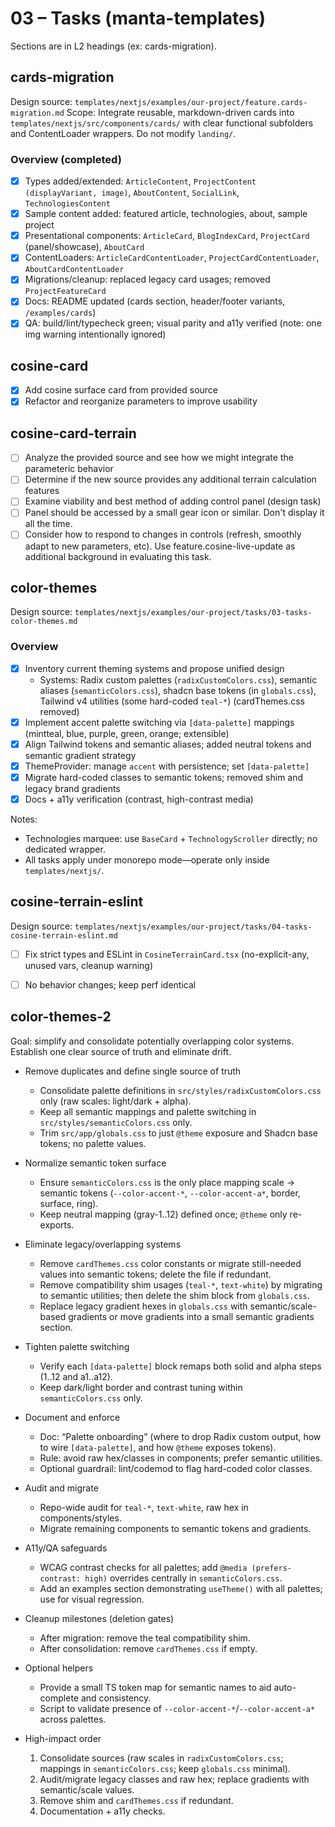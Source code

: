 # 03 – Tasks (manta-templates)
Sections are in L2 headings (ex: cards-migration).

## cards-migration
Design source: `templates/nextjs/examples/our-project/feature.cards-migration.md`
Scope: Integrate reusable, markdown-driven cards into `templates/nextjs/src/components/cards/` with clear functional subfolders and ContentLoader wrappers. Do not modify `landing/`.

### Overview (completed)
- [x] Types added/extended: `ArticleContent`, `ProjectContent (displayVariant, image)`, `AboutContent`, `SocialLink`, `TechnologiesContent`
- [x] Sample content added: featured article, technologies, about, sample project
- [x] Presentational components: `ArticleCard`, `BlogIndexCard`, `ProjectCard` (panel/showcase), `AboutCard`
- [x] ContentLoaders: `ArticleCardContentLoader`, `ProjectCardContentLoader`, `AboutCardContentLoader`
- [x] Migrations/cleanup: replaced legacy card usages; removed `ProjectFeatureCard`
- [x] Docs: README updated (cards section, header/footer variants, `/examples/cards`)
- [x] QA: build/lint/typecheck green; visual parity and a11y verified (note: one img warning intentionally ignored)

## cosine-card
- [x] Add cosine surface card from provided source
- [x] Refactor and reorganize parameters to improve usability

## cosine-card-terrain
- [ ] Analyze the provided source and see how we might integrate the parameteric behavior
- [ ] Determine if the new source provides any additional terrain calculation features
- [ ] Examine viability and best method of adding control panel (design task)
- [ ] Panel should be accessed by a small gear icon or similar.  Don't display it all the time.
- [ ] Consider how to respond to changes in controls (refresh, smoothly adapt to new parameters, etc).  Use feature.cosine-live-update as additional background in evaluating this task.

## color-themes 
Design source: `templates/nextjs/examples/our-project/tasks/03-tasks-color-themes.md`

### Overview
- [x] Inventory current theming systems and propose unified design
  - Systems: Radix custom palettes (`radixCustomColors.css`), semantic aliases (`semanticColors.css`), shadcn base tokens (in `globals.css`), Tailwind v4 utilities (some hard-coded `teal-*`) (cardThemes.css removed)
- [x] Implement accent palette switching via `[data-palette]` mappings (mintteal, blue, purple, green, orange; extensible)
- [x] Align Tailwind tokens and semantic aliases; added neutral tokens and semantic gradient strategy
- [x] ThemeProvider: manage `accent` with persistence; set `[data-palette]`
- [x] Migrate hard-coded classes to semantic tokens; removed shim and legacy brand gradients
- [x] Docs + a11y verification (contrast, high-contrast media)

Notes:
- Technologies marquee: use `BaseCard` + `TechnologyScroller` directly; no dedicated wrapper.
- All tasks apply under monorepo mode—operate only inside `templates/nextjs/`.

## cosine-terrain-eslint
Design source: `templates/nextjs/examples/our-project/tasks/04-tasks-cosine-terrain-eslint.md`

- [ ] Fix strict types and ESLint in `CosineTerrainCard.tsx` (no-explicit-any, unused vars, cleanup warning)
- [ ] No behavior changes; keep perf identical


## color-themes-2

Goal: simplify and consolidate potentially overlapping color systems. Establish one clear source of truth and eliminate drift.

- Remove duplicates and define single source of truth
  - Consolidate palette definitions in `src/styles/radixCustomColors.css` only (raw scales: light/dark + alpha).
  - Keep all semantic mappings and palette switching in `src/styles/semanticColors.css` only.
  - Trim `src/app/globals.css` to just `@theme` exposure and Shadcn base tokens; no palette values.

- Normalize semantic token surface
  - Ensure `semanticColors.css` is the only place mapping scale → semantic tokens (`--color-accent-*`, `--color-accent-a*`, border, surface, ring).
  - Keep neutral mapping (gray-1..12) defined once; `@theme` only re-exports.

- Eliminate legacy/overlapping systems
  - Remove `cardThemes.css` color constants or migrate still-needed values into semantic tokens; delete the file if redundant.
  - Remove compatibility shim usages (`teal-*`, `text-white`) by migrating to semantic utilities; then delete the shim block from `globals.css`.
  - Replace legacy gradient hexes in `globals.css` with semantic/scale-based gradients or move gradients into a small semantic gradients section.

- Tighten palette switching
  - Verify each `[data-palette]` block remaps both solid and alpha steps (1..12 and a1..a12).
  - Keep dark/light border and contrast tuning within `semanticColors.css` only.

- Document and enforce
  - Doc: “Palette onboarding” (where to drop Radix custom output, how to wire `[data-palette]`, and how `@theme` exposes tokens).
  - Rule: avoid raw hex/classes in components; prefer semantic utilities.
  - Optional guardrail: lint/codemod to flag hard-coded color classes.

- Audit and migrate
  - Repo-wide audit for `teal-*`, `text-white`, raw hex in components/styles.
  - Migrate remaining components to semantic tokens and gradients.

- A11y/QA safeguards
  - WCAG contrast checks for all palettes; add `@media (prefers-contrast: high)` overrides centrally in `semanticColors.css`.
  - Add an examples section demonstrating `useTheme()` with all palettes; use for visual regression.

- Cleanup milestones (deletion gates)
  - After migration: remove the teal compatibility shim.
  - After consolidation: remove `cardThemes.css` if empty.

- Optional helpers
  - Provide a small TS token map for semantic names to aid auto-complete and consistency.
  - Script to validate presence of `--color-accent-*`/`--color-accent-a*` across palettes.

- High-impact order
  1. Consolidate sources (raw scales in `radixCustomColors.css`; mappings in `semanticColors.css`; keep `globals.css` minimal).
  2. Audit/migrate legacy classes and raw hex; replace gradients with semantic/scale values.
  3. Remove shim and `cardThemes.css` if redundant.
  4. Documentation + a11y checks.
